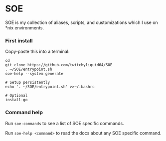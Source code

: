 SOE
========

SOE is my collection of aliases, scripts, and customizations which I use on \*nix environments.


### First install

Copy-paste this into a terminal:

```shell
cd
git clone https://github.com/twitchyliquid64/SOE
. ~/SOE/entrypoint.sh
soe-help --system generate

# Setup persistently
echo '. ~/SOE/entrypoint.sh' >>~/.bashrc

# Optional
install-go
```

### Command help

Run `soe-commands` to see a list of SOE specific commands.

Run `soe-help <command>` to read the docs about any SOE specific command.
